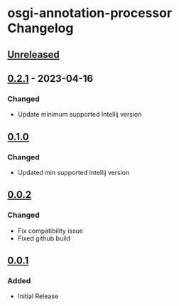 <!-- Keep a Changelog guide -> https://keepachangelog.com -->

# osgi-annotation-processor Changelog

## [Unreleased]

## [0.2.1] - 2023-04-16

### Changed
- Update minimum supported Intellij version

## [0.1.0]

### Changed
- Updated min supported Intellij version

## [0.0.2]

### Changed
- Fix compatibility issue
- Fixed github build

## [0.0.1]

### Added
- Initial Release

[Unreleased]: https://github.com/bobi/osgi-annotation-processor/compare/v0.2.1...HEAD
[0.2.1]: https://github.com/bobi/osgi-annotation-processor/compare/v0.1.0...v0.2.1
[0.1.0]: https://github.com/bobi/osgi-annotation-processor/compare/v0.0.2...v0.1.0
[0.0.2]: https://github.com/bobi/osgi-annotation-processor/compare/v0.0.1...v0.0.2
[0.0.1]: https://github.com/bobi/osgi-annotation-processor/commits/v0.0.1

